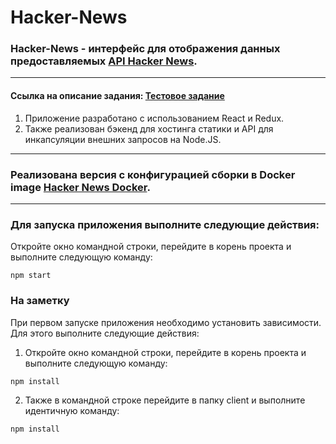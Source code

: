 # <a href="https://github.com/SeniorIgor/Hacker-News#-hacker-news"></a> Hacker-News
### Hacker-News - интерфейс для отображения данных предоставляемых <a href="https://news.ycombinator.com/news">API Hacker News</a>.

***

#### Ссылка на описание задания: <a href="https://github.com/avito-tech/sx-frontend-trainee-assignment">Тестовое задание</a>

1. Приложение разработано с использованием React и Redux. 
2. Также реализован бэкенд для хостинга статики и API для инкапсуляции внешних запросов на Node.JS.

---

### Реализована версия с конфигурацией сборки в Docker image <a href="https://github.com/SeniorIgor/Hacker-News-Docker">Hacker News Docker</a>.

---
  
### Для запуска приложения выполните следующие действия:
Откройте окно командной строки, перейдите в корень проекта и выполните следующую команду:

```
npm start
```  

### На заметку
При первом запуске приложения необходимо установить зависимости. Для этого выполните следующие действия:

1. Откройте окно командной строки, перейдите в корень проекта и выполните следующую команду:

```
npm install
```  
 
2. Также в командной строке перейдите в папку client и выполните идентичную команду: 

```
npm install
``` 
